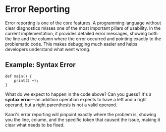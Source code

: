 # Error Reporting

Error reporting is one of the core features. A programming language without clear diagnostics misses one of the most important pillars of usability. In the current implementation, it provides detailed error messages, showing both the line and the column where the error occurred and pointing exactly to the problematic code. This makes debugging much easier and helps developers understand what went wrong.

## Example: Syntax Error

```kaori
def main() {
    print(2 +);
}
```

What do we expect to happen in the code above? Can you guess? It's a **syntax error**—an addition operation expects to have a left and a right operand, but a right parenthesis is not a valid operand.

Kaori's error reporting will pinpoint exactly where the problem is, showing you the line, column, and the specific token that caused the issue, making it clear what needs to be fixed.
